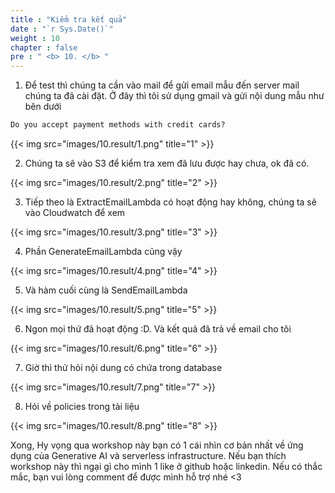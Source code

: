 ```yaml
---
title : "Kiểm tra kết quả"
date : "`r Sys.Date()`"
weight : 10
chapter : false
pre : " <b> 10. </b> "
---
```


1. Để test thì chúng ta cần vào mail để gửi email mẫu đến server mail chúng ta đã cài đặt. Ở đây thì tôi sử dụng gmail và gửi nội dung mẫu như bên dưới

```txt
Do you accept payment methods with credit cards?
```

{{< img src="images/10.result/1.png" title="1" >}}

2. Chúng ta sẽ vào S3 để kiểm tra xem đã lưu được hay chưa, ok đã có.

{{< img src="images/10.result/2.png" title="2" >}}

3. Tiếp theo là ExtractEmailLambda có hoạt động hay không, chúng ta sẽ vào Cloudwatch để xem

{{< img src="images/10.result/3.png" title="3" >}}

4. Phần GenerateEmailLambda cũng vậy

{{< img src="images/10.result/4.png" title="4" >}}

5. Và hàm cuối cùng là SendEmailLambda

{{< img src="images/10.result/5.png" title="5" >}}

6. Ngon mọi thứ đã hoạt động :D. Và kết quả đã trả về email cho tôi

{{< img src="images/10.result/6.png" title="6" >}}

7. Giờ thì thử hỏi nội dung có chứa trong database

{{< img src="images/10.result/7.png" title="7" >}}

8. Hỏi về policies trong tài liệu

{{< img src="images/10.result/8.png" title="8" >}}

Xong, Hy vọng qua workshop này bạn có 1 cái nhìn cơ bản nhất về ứng dụng của Generative AI và serverless infrastructure. Nếu bạn thích workshop này thì ngại gì cho mình 1 like ở github hoặc linkedin. Nếu có thắc mắc, bạn vui lòng comment để được mình hỗ trợ nhé <3